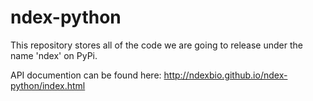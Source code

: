 # ndex-python
This repository stores all of the code we are going to release under the name 'ndex' on PyPi.

API documention can be found here: http://ndexbio.github.io/ndex-python/index.html

